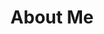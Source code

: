 ---
title: "About Me"
layout: "about"
image: "images/about.jpg"
draft: false

#intro
intro:
  enable: true
  title: "I'm Dido Grigorov - SEO Specialist & Software Development Enthusiast."
  description: "Hello, I am Dilyan Grigorov, or Dido for short, as everyone knows me. I have been dealing with SEO professionally for over 20 years, since the dawn of search engines, as well as programming, which is something I'm very passionate about. I love solving problems as a programmer as well as a webmaster. I'm always ready to learn new stuff and willing to adapt.  <br><br>

I am a Google Product Expert at the Google Search Central forums, as well as the Head of Content & Semantic department of Serpact, where I deal with content strategy, semantic analysis, natural language processing and technical SEO.<br><br>

I had the good fortune to be a part of 2 Google events, which is a great honor for me and I consider them very special moments in my life:<br>
 - Google Dance Zurich 2018, September<br>
 - Google Webmaster Unconference June 2021<br>
<br>
In 2022, I was also a speaker at BrightonSEO, where for the first time I dared to present a topic on which I presented Python scripts to help content marketers plan content for websites.
<br>
<br>

## My Values & My Life ##

<br>
<strong>Here are the most important values based on which I move my life ahead:</strong><br>
- Honesty and Trust<br>
- Flexibility<br>
- Responsibility<br>
- Collaboration<br>
- Sustainability<br>
- Persistence<br>
- Dedication<br>
- Always ready to share knowledge and experience.<br>
- I love challenges.<br>
- I am always open for new ideas and different perspectives.<br>

## A little background… ##

My first touch with IT was when I was 11 or back in 1999. My mother and I had a tradition of visiting local bookstores regularly. So one day, without knowing what I was doing, I got a book on C++.<br><br>

At first the language seemed complicated, but even as a child, I found that it was the fact that it was complicated that attracted me. I started solving problems, as well as looking for options to make CLI applications to solve various problems. I was happy with every task solved, the right answers and the fact that the applications helped in the implementation of certain work tasks on assignments by people and my teachers then.<br><br>

In 2003, SEO also found a place in my interests, although it was quite different then than it is now. However, I was wondering what practices to apply to help sites get better visibility on Google.<br><br>

This was also followed by entering different programming languages and different projects over the years - Python, Ruby, PHP, SQL, as well as the basis of the web - HTML, CSS, Javascript. The projects ranged from web-based to desktop-based, in the form of various challenges - from creating online stores and corporate websites, to participating in software applications for airline tickets and accounting. Until I left programming for a long time to devote more time to marketing.<br><br>

In a special and difficult moment of my life last year, I returned back to it. I have found that time can blur programming training and the specific practices that need to be applied, but the specific thinking of a programmer remains.  I went through a series of refresher courses in various online and mobile educational apps on C++, Python, Javascript, Go, Java. I found that I love creating of CLI applications and various functionalities for retrieving and processing information.<br><br>

I am also actively interested in Data Science, Machine Learning and one of my favorite topics - Natural Language Processing. I like Information Retrieval, Text understanding & classification, Pattern recognition, Recommendation systems, Ranking systems as well.<br><br>

I am currently refreshing my programming skills by enrolling in various software development academies, taking courses, and very soon, I intend to start contributing to open-source software projects.<br><br>

## Programming languages I have worked with... ##
<br>
- Python<br>
- C/C++<br>
- HTML & CSS<br>
- Javascript<br>
- Ruby<br>
- PHP<br>
- SQL<br>
- Java<br>
"


  images:
  - src: "images/about/google-dance-zurich.jpg"
    grid_class: "col-lg-6"
  - src: "images/about/dido2.jpg"
    grid_class: "col-lg-3 col-6"
  - src: "images/about/dido-grigorov-brightonseo.jpg"
    grid_class: "col-lg-3 col-6"

# social
social:
  enable: true
  social_links:

  - link: "https://www.twitter.com/DidoGrigorov"
    icon: "ti ti-brand-twitter"
    
  - link: "https://uk.linkedin.com/in/didogrigorov"
    icon: "ti ti-brand-linkedin"
    
  - link: "https://github.com/didogrigorov"
    icon: "ti ti-brand-github"

# our_writers
# our_writers:
#  title: "Our writers"
#  enable: true
 
---